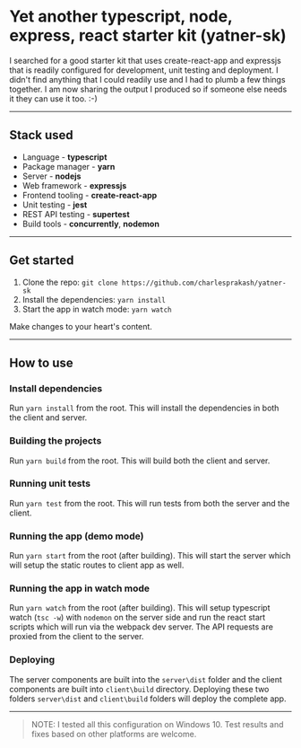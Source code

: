 # Yet another typescript, node, express, react starter kit (yatner-sk)

I searched for a good starter kit that uses create-react-app and expressjs that is readily configured for development, unit testing and deployment. I didn't find anything that I could readily use and I had to plumb a few things together. I am now sharing the output I produced so if someone else needs it they can use it too. :-)

---

## Stack used

* Language - **typescript**
* Package manager - **yarn**
* Server - **nodejs**
* Web framework - **expressjs**
* Frontend tooling - **create-react-app**
* Unit testing - **jest**
* REST API testing - **supertest**
* Build tools - **concurrently**, **nodemon**

---

## Get started

1. Clone the repo: `git clone https://github.com/charlesprakash/yatner-sk`
2. Install the dependencies: `yarn install`
3. Start the app in watch mode: `yarn watch`

Make changes to your heart's content.

---

## How to use

### Install dependencies

Run `yarn install` from the root. This will install the dependencies in both the client and server.

### Building the projects

Run `yarn build` from the root. This will build both the client and server.

### Running unit tests

Run `yarn test` from the root. This will run tests from both the server and the client.

### Running the app (demo mode)

Run `yarn start` from the root (after building). This will start the server which will setup the static routes to client app as well.

### Running the app in watch mode

Run `yarn watch` from the root (after building). This will setup typescript watch (`tsc -w`) with `nodemon` on the server side and run the react start scripts which will run via the webpack dev server. The API requests are proxied from the client to the server.

### Deploying

The server components are built into the `server\dist` folder and the client components are built into `client\build` directory. Deploying these two folders `server\dist` and `client\build` folders will deploy the complete app.

---

> NOTE: I tested all this configuration on Windows 10. Test results and fixes based on other platforms are welcome.
